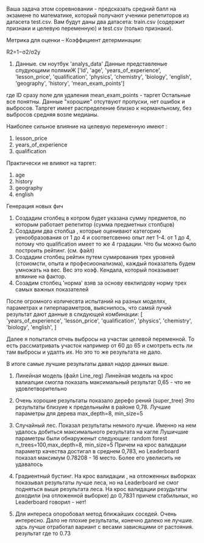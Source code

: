 Ваша задача этом соревновании - предсказать средний балл на экзамене по математике, 
который получают ученики репетиторов из датасета test.csv. 
Вам будут даны два датасета: train.csv (содержит признаки и целевую переменную) и test.csv (только признаки).

Метрика для оценки – Коэффициент детерминации:

R2=1−σ2/σ2y

1. Данные. см ноутбук 'analys_data'
Данные представленые слудующими полямиЖ
['Id',
 'age',
 'years_of_experience',
 'lesson_price',
 'qualification',
 'physics',
 'chemistry',
 'biology',
 'english',
 'geography',
 'history',
 'mean_exam_points']

где ID сразу поле для удаления
mean_exam_points - таргет
Остальные все понятны.
Данные "хорошие" отсутвуют пропуски, нет ошибок и выбросов.
Тапргет имеет распределение близко к норманльному, без выбросов средняя возле медианы.

Наиболее сильное влияние на целевую переменную имеют :
1. lesson_price
2. years_of_experience
3. qualification

Практически не влияют на таргет:
1. age
2. history
3. geography
4. english


Генерация новых фич

1. Создадим столбец в котром будет указана сумму предметов, по которым работает репетитор (сумма предметных столбцов)
2. Создадим два столбца , которые оценивают категорию уенообразования от 1 до 4 и соответсвенно опыт лет 1-4.
от 1 до 4, потому что qualification имеет то же 4 градации. Что бы можно было построить рейтинг. (см. файл)
3. Создадим столбец рейтин путем сумирования трех уровней (стоиомсти, опыта и професиоонализма), каждый  показатель будем умножать на вес.
 Вес это коэф. Кендала, который показывает вляиние на фактор.
4. Созадим столбец 'норма' взяв за основу евклилдову норму трех самых важных показателей

После огромного количесвта испытаний на разных моделях, 
параметрах и гиперпараметров, выяснилось, что самsй лучий результат дают данные в слкдующей комбинации:
[ 'years_of_experience',
 'lesson_price',
 'qualification',
 'physics',
 'chemistry',
 'biology',
 'english',
]

Далее я попытался отчеь выбросы на участак целевой переменной. То есть рассматривать участок например от 60 до 65 и смотреть есть ли там выбросы и удалть их.
Но это то же результата не дало.

В итоге самые лучшие результаты давал надор данных выше.


1. Линейная модель (файл Line_reg)
Линейная модель на крос валиалции смогла показать максимальный результат 0,65 - что не удовлетворительно

2. Очень хорошие результаты показало дерефо рений (super_tree)
Это результаты близуие к предельныйм в районе 0,78. Лучшие параметры для дерева max_depth=8, min_size=5

3. Случайный лес. Показал результаты немного лучше. Именно на нем удалось добиться максимального результата на кагле
Лушичшие параметры были обнаруженыт следующие: random forest n_trees=100,max_depth=8, min_size=5
Причем на крос валидации параметр качества достигал в среднем 0,783, но Leaderboard показал максимум 0.78208 - 16 место. Более его увелисить не удавалось

4. Градиентный бустинг. На крос валидации , на отложенных выборках показывал результаты лучше леса, но  на Leaderboard  не смог подняться выше результата леса.
На крос валидации резудьтаты доходили (на отложенной выборке) до 0,7831 причем стабильных, но Leaderboard  говорил  - нет!

5. Для интереса опоробовал метод ближайших соседей. Очень интересно. Дало не плохие результаты, конечно далеко не лучшие.
здсь лучше отработал вариант с весами зависящими от растояния. результат где то 0.73










